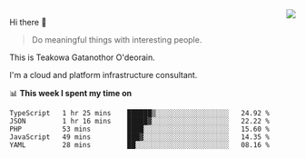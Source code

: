 <img align="right" src="https://github-readme-stats.vercel.app/api?username=Teakowa&show_icons=true&icon_color=2f80ed&text_color=718096&bg_color=ffffff&hide_title=true" />

Hi there 👋

> Do meaningful things with interesting people.

This is Teakowa Gatanothor O'deorain.

I'm a cloud and platform infrastructure consultant.

📊 **This week I spent my time on**
<!--START_SECTION:waka-->
```text
TypeScript   1 hr 25 mins    ██████▒░░░░░░░░░░░░░░░░░░   24.92 % 
JSON         1 hr 16 mins    █████▓░░░░░░░░░░░░░░░░░░░   22.22 % 
PHP          53 mins         ████░░░░░░░░░░░░░░░░░░░░░   15.60 % 
JavaScript   49 mins         ███▓░░░░░░░░░░░░░░░░░░░░░   14.35 % 
YAML         28 mins         ██░░░░░░░░░░░░░░░░░░░░░░░   08.16 % 
```
<!--END_SECTION:waka-->
